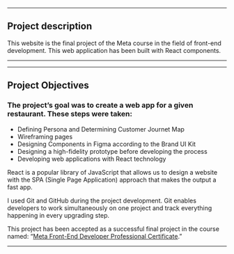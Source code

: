 <hr>
<h2>Project description</h2>
This website is the final project of the Meta course in the field of front-end development. This web application has been built with React components.
<hr>
<hr>
<h2>Project Objectives</h2>
<h3>The project’s goal was to create a web app for a given restaurant. These steps were taken:</h3>
<ul>
<li>Defining Persona and Determining Customer Journet Map</li>
<li>Wireframing pages</li>
<li>Designing Components in Figma according to the Brand UI Kit</li>
<li>Designing a high-fidelity prototype before developing the process</li>
<li>Developing web applications with React technology</li>
</ul>
React is a popular library of JavaScript that allows us to design a website with the SPA (Single Page Application) approach that makes the output a fast app.

I used Git and GitHub during the project development. Git enables developers to work simultaneously on one project and track everything happening in every upgrading step.

This project has been accepted as a successful final project in the course named: “<a href="https://www.coursera.org/account/accomplishments/specialization/certificate/C97W7M5D4G8S" target="_blank">Meta Front-End Developer Professional Certificate</a>.”
<hr>
